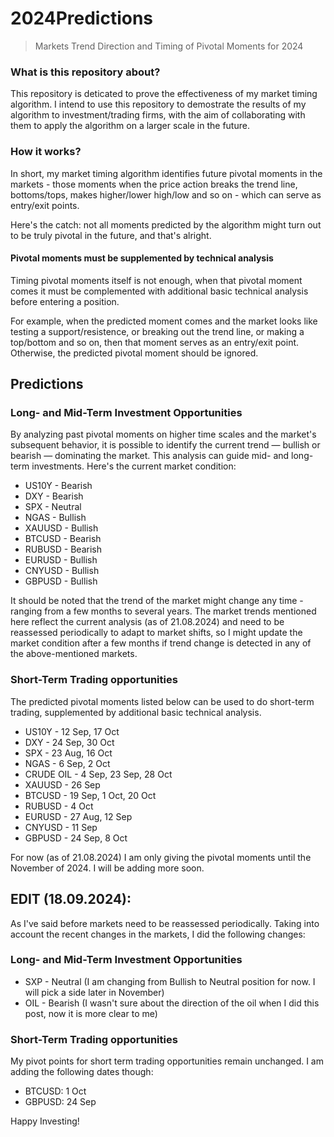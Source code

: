 # 2024Predictions
> Markets Trend Direction and Timing of Pivotal Moments for 2024

### What is this repository about?
This repository is deticated to prove the effectiveness of my market timing algorithm.
I intend to use this repository to demostrate the results of my algorithm to investment/trading firms, with the aim of collaborating with them to apply the algorithm on a larger scale in the future.

### How it works?
In short, my market timing algorithm identifies future pivotal moments in the markets - those moments when the price action breaks the trend line, bottoms/tops, makes higher/lower high/low and so on - which can serve as entry/exit points.

Here's the catch: not all moments predicted by the algorithm might turn out to be truly pivotal in the future, and that's alright.

#### Pivotal moments must be supplemented by technical analysis
Timing pivotal moments itself is not enough, when that pivotal moment comes it must be complemented with additional basic technical analysis before entering a position.

For example, when the predicted moment comes and the market looks like testing a support/resistence, or breaking out the trend line, or making a top/bottom and so on, then that moment serves as an entry/exit point. Otherwise, the predicted pivotal moment should be ignored.

## Predictions

### Long- and Mid-Term Investment Opportunities
By analyzing past pivotal moments on higher time scales and the market's subsequent behavior, it is possible to identify the current trend — bullish or bearish — dominating the market. This analysis can guide mid- and long-term investments. Here's the current market condition:

* US10Y - Bearish
* DXY - Bearish
* SPX - Neutral
* NGAS - Bullish
* XAUUSD - Bullish
* BTCUSD - Bearish
* RUBUSD - Bearish
* EURUSD - Bullish
* CNYUSD - Bullish
* GBPUSD - Bullish

It should be noted that the trend of the market might change any time - ranging from a few months to several years.
The market trends mentioned here reflect the current analysis (as of 21.08.2024) and need to be reassessed periodically to adapt to market shifts, so I might update the market condition after a few months if trend change is detected in any of the above-mentioned markets.

### Short-Term Trading opportunities

The predicted pivotal moments listed below can be used to do short-term trading, supplemented by additional basic technical analysis.

* US10Y - 12 Sep, 17 Oct
* DXY - 24 Sep, 30 Oct
* SPX - 23 Aug, 16 Oct
* NGAS - 6 Sep, 2 Oct
* CRUDE OIL - 4 Sep, 23 Sep, 28 Oct
* XAUUSD - 26 Sep
* BTCUSD  - 19 Sep, 1 Oct, 20 Oct
* RUBUSD - 4 Oct
* EURUSD - 27 Aug, 12 Sep
* CNYUSD - 11 Sep
* GBPUSD - 24 Sep, 8 Oct

For now (as of 21.08.2024) I am only giving the pivotal moments until the November of 2024. I will be adding more soon.


## EDIT (18.09.2024):

As I've said before markets need to be reassessed periodically. Taking into account the recent changes in the markets, I did the following changes:

### Long- and Mid-Term Investment Opportunities
* SXP - Neutral (I am changing from Bullish to Neutral position for now. I will pick a side later in November)
* OIL - Bearish (I wasn't sure about the direction of the oil when I did this post, now it is more clear to me)

### Short-Term Trading opportunities
My pivot points for short term trading opportunities remain unchanged. I am adding the following dates though:

* BTCUSD: 1 Oct
* GBPUSD: 24 Sep


Happy Investing!
